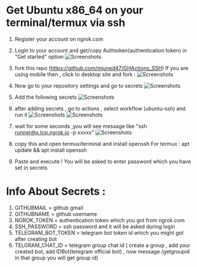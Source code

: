 # Get Ubuntu x86_64 on your terminal/termux via ssh
1) Register your account on ngrok.com
2) Login to your account and get/copy Authtoken(authentication token) in
   "Get started" option 
![Screenshots](https://raw.githubusercontent.com/mjuned47/GHActions_SSH/master/screenshots/ngrok_token.jpg)

3) fork this repo (https://github.com/mjuned47/GHActions_SSH)
   If you are using mobile then , click to desktop site and fork :
![Screenshots](https://raw.githubusercontent.com/mjuned47/GHActions_SSH/master/screenshots/fork.jpg)

4) Now go to your repository settings and go to secrets
![Screenshots](https://raw.githubusercontent.com/mjuned47/GHActions_SSH/master/screenshots/settings.jpg)

5) Add the following secrets
![Screenshots](https://raw.githubusercontent.com/mjuned47/GHActions_SSH/master/screenshots/add_secrets.jpg)

6) after adding secrets , go to actions , select workflow (ubuntu-ssh) and run it
![Screenshots](https://raw.githubusercontent.com/mjuned47/GHActions_SSH/master/screenshots/select_ubuntu.jpg)
![Screenshots](https://raw.githubusercontent.com/mjuned47/GHActions_SSH/master/screenshots/run_workflow.jpg)

7) wait for some seconds ,you will see message like
   "ssh runner@x.tcp.ngrok.io -p xxxxx"
![Screenshots](https://raw.githubusercontent.com/mjuned47/GHActions_SSH/master/screenshots/msg.jpg)

8) copy this and open termux/terminal and install openssh
    For termux : apt update && apt install openssh

9) Paste and execute ! You will be asked to enter password which you have set in secrets

# Info About Secrets :
1) GITHUBMAIL = github gmail
2) GITHUBNAME = github username
3) NGROK_TOKEN = authentication token which you got from ngrok.com
4) SSH_PASSWORD = ssh password and it will be asked during login
5) TELEGRAM_BOT_TOKEN = telegram bot token id which you might got after creating bot
6) TELGRAM_CHAT_ID = telegram group chat id ( create a group , add your created bot, add IDBot(telegram official bot) , now message /getgroupid in that group 
                                               you will get group id)
